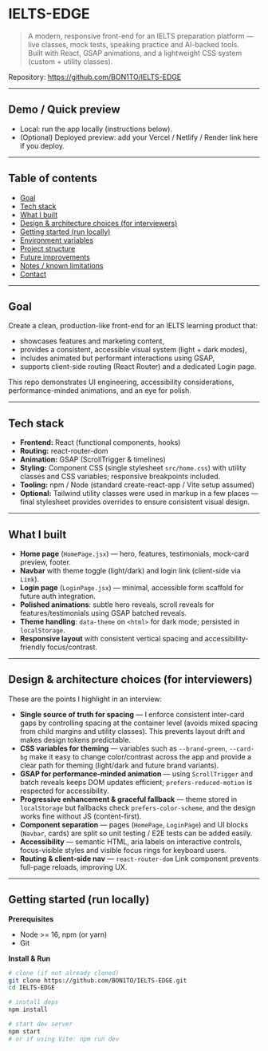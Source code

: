 # IELTS-EDGE

> A modern, responsive front-end for an IELTS preparation platform — live classes, mock tests, speaking practice and AI-backed tools.  
> Built with React, GSAP animations, and a lightweight CSS system (custom + utility classes).

Repository: https://github.com/BON1TO/IELTS-EDGE

---

## Demo / Quick preview
- Local: run the app locally (instructions below).
- (Optional) Deployed preview: add your Vercel / Netlify / Render link here if you deploy.

---

## Table of contents
- [Goal](#goal)  
- [Tech stack](#tech-stack)  
- [What I built](#what-i-built)  
- [Design & architecture choices (for interviewers)](#design--architecture-choices-for-interviewers)  
- [Getting started (run locally)](#getting-started-run-locally)  
- [Environment variables](#environment-variables)  
- [Project structure](#project-structure)  
- [Future improvements](#future-improvements)  
- [Notes / known limitations](#notes--known-limitations)  
- [Contact](#contact)

---

## Goal
Create a clean, production-like front-end for an IELTS learning product that:
- showcases features and marketing content,
- provides a consistent, accessible visual system (light + dark modes),
- includes animated but performant interactions using GSAP,
- supports client-side routing (React Router) and a dedicated Login page.

This repo demonstrates UI engineering, accessibility considerations, performance-minded animations, and an eye for polish.

---

## Tech stack
- **Frontend:** React (functional components, hooks)  
- **Routing:** react-router-dom  
- **Animation:** GSAP (ScrollTrigger & timelines)  
- **Styling:** Component CSS (single stylesheet `src/home.css`) with utility classes and CSS variables; responsive breakpoints included.  
- **Tooling:** npm / Node (standard create-react-app / Vite setup assumed)  
- **Optional:** Tailwind utility classes were used in markup in a few places — final stylesheet provides overrides to ensure consistent visual design.

---

## What I built
- **Home page** (`HomePage.jsx`) — hero, features, testimonials, mock-card preview, footer.  
- **Navbar** with theme toggle (light/dark) and login link (client-side via `Link`).  
- **Login page** (`LoginPage.jsx`) — minimal, accessible form scaffold for future auth integration.  
- **Polished animations**: subtle hero reveals, scroll reveals for features/testimonials using GSAP batched reveals.  
- **Theme handling**: `data-theme` on `<html>` for dark mode; persisted in `localStorage`.  
- **Responsive layout** with consistent vertical spacing and accessibility-friendly focus/contrast.  

---

## Design & architecture choices (for interviewers)
These are the points I highlight in an interview:

- **Single source of truth for spacing** — I enforce consistent inter-card gaps by controlling spacing at the container level (avoids mixed spacing from child margins and utility classes). This prevents layout drift and makes design tokens predictable.
- **CSS variables for theming** — variables such as `--brand-green`, `--card-bg` make it easy to change color/contrast across the app and provide a clear path for theming (light/dark and future brand variants).
- **GSAP for performance-minded animation** — using `ScrollTrigger` and batch reveals keeps DOM updates efficient; `prefers-reduced-motion` is respected for accessibility.
- **Progressive enhancement & graceful fallback** — theme stored in `localStorage` but fallbacks check `prefers-color-scheme`, and the design works fine without JS (content-first).
- **Component separation** — pages (`HomePage`, `LoginPage`) and UI blocks (`Navbar`, cards) are split so unit testing / E2E tests can be added easily.
- **Accessibility** — semantic HTML, aria labels on interactive controls, focus-visible styles and visible focus rings for keyboard users.
- **Routing & client-side nav** — `react-router-dom` Link component prevents full-page reloads, improving UX.

---

## Getting started (run locally)

**Prerequisites**
- Node >= 16, npm (or yarn)
- Git

**Install & Run**
```bash
# clone (if not already cloned)
git clone https://github.com/BON1TO/IELTS-EDGE.git
cd IELTS-EDGE

# install deps
npm install

# start dev server
npm start
# or if using Vite: npm run dev
